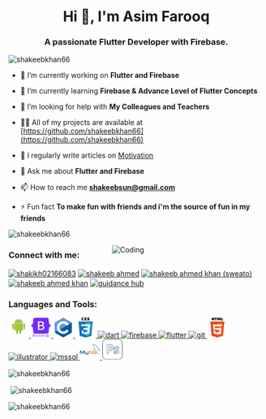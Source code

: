 <h1 align="center">Hi 👋, I'm Asim Farooq</h1>
<h3 align="center">A passionate Flutter Developer with Firebase.</h3>           

<p align="left"> <img src="https://komarev.com/ghpvc/?username=shakeebkhan66&label=Profile%20views&color=0e75b6&style=flat" alt="shakeebkhan66" /> </p>

- 🔭 I’m currently working on **Flutter and Firebase**

- 🌱 I’m currently learning **Firebase & Advance Level of Flutter Concepts**

- 🤝 I’m looking for help with **My Colleagues and Teachers**

- 👨‍💻 All of my projects are available at [https://github.com/shakeebkhan66](https://github.com/shakeebkhan66)

- 📝 I regularly write articles on [Motivation](Motivation)

- 💬 Ask me about **Flutter and Firebase**

- 📫 How to reach me **shakeebsun@gmail.com**

- ⚡ Fun fact **To make fun with friends and i'm the source of fun in my friends**
<p align="left"> <img src="https://komarev.com/ghpvc/?username=shakeebkhan66&label=Profile%20views&color=129e00&style=plastic" alt="shakeebkhan66" /> </p>
<img align="right" alt="Coding" width="300" src="https://cdn.dribbble.com/users/2646423/screenshots/5507196/computer.gif">  
<h3 align="left">Connect with me:</h3>
<p align="left">
<a href="https://twitter.com/shakikh02166083" target="blank"><img align="center" src="https://cdn.jsdelivr.net/npm/simple-icons@3.0.1/icons/twitter.svg" alt="shakikh02166083" height="30" width="40" /></a>
<a href="https://www.linkedin.com/in/shakeeb-ahmed-khan-flutter-81837916b/" target="blank"><img align="center" src="https://cdn.jsdelivr.net/npm/simple-icons@3.0.1/icons/linkedin.svg" alt="shakeeb ahmed" height="30" width="40" /></a>
<a href="https://www.facebook.com/shakeebsun" target="blank"><img align="center" src="https://cdn.jsdelivr.net/npm/simple-icons@3.0.1/icons/facebook.svg" alt="shakeeb ahmed khan (sweato)" height="30" width="40" /></a>
<a href="https://www.instagram.com/shakeebcutie/" target="blank"><img align="center" src="https://cdn.jsdelivr.net/npm/simple-icons@3.0.1/icons/instagram.svg" alt="shakeeb ahmed khan" height="30" width="40" /></a>
<a href="https://www.youtube.com/c/guidance hub" target="blank"><img align="center" src="https://cdn.jsdelivr.net/npm/simple-icons@3.0.1/icons/youtube.svg" alt="guidance hub" height="30" width="40" /></a>
</p>

<h3 align="left">Languages and Tools:</h3>
<p align="left"> <a href="https://developer.android.com" target="_blank"> <img src="https://raw.githubusercontent.com/devicons/devicon/master/icons/android/android-original-wordmark.svg" alt="android" width="40" height="40"/> </a> <a href="https://getbootstrap.com" target="_blank"> <img src="https://raw.githubusercontent.com/devicons/devicon/master/icons/bootstrap/bootstrap-plain-wordmark.svg" alt="bootstrap" width="40" height="40"/> </a> <a href="https://www.cprogramming.com/" target="_blank"> <img src="https://raw.githubusercontent.com/devicons/devicon/master/icons/c/c-original.svg" alt="c" width="40" height="40"/> </a> <a href="https://www.w3schools.com/css/" target="_blank"> <img src="https://raw.githubusercontent.com/devicons/devicon/master/icons/css3/css3-original-wordmark.svg" alt="css3" width="40" height="40"/> </a> <a href="https://dart.dev" target="_blank"> <img src="https://www.vectorlogo.zone/logos/dartlang/dartlang-icon.svg" alt="dart" width="40" height="40"/> </a> <a href="https://firebase.google.com/" target="_blank"> <img src="https://www.vectorlogo.zone/logos/firebase/firebase-icon.svg" alt="firebase" width="40" height="40"/> </a> <a href="https://flutter.dev" target="_blank"> <img src="https://www.vectorlogo.zone/logos/flutterio/flutterio-icon.svg" alt="flutter" width="40" height="40"/> </a> <a href="https://git-scm.com/" target="_blank"> <img src="https://www.vectorlogo.zone/logos/git-scm/git-scm-icon.svg" alt="git" width="40" height="40"/> </a> <a href="https://www.w3.org/html/" target="_blank"> <img src="https://raw.githubusercontent.com/devicons/devicon/master/icons/html5/html5-original-wordmark.svg" alt="html5" width="40" height="40"/> </a> <a href="https://www.adobe.com/in/products/illustrator.html" target="_blank"> <img src="https://www.vectorlogo.zone/logos/adobe_illustrator/adobe_illustrator-icon.svg" alt="illustrator" width="40" height="40"/> </a> <a href="https://www.microsoft.com/en-us/sql-server" target="_blank"> <img src="https://cdn.worldvectorlogo.com/logos/microsoft-sql-server.svg" alt="mssql" width="40" height="40"/> </a> <a href="https://www.mysql.com/" target="_blank"> <img src="https://raw.githubusercontent.com/devicons/devicon/master/icons/mysql/mysql-original-wordmark.svg" alt="mysql" width="40" height="40"/> </a> <a href="https://www.photoshop.com/en" target="_blank"> <img src="https://raw.githubusercontent.com/devicons/devicon/master/icons/photoshop/photoshop-line.svg" alt="photoshop" width="40" height="40"/> </a> </p>

<p><img align="center" src="https://github-readme-stats.vercel.app/api/top-langs?username=shakeebkhan66&show_icons=true&locale=en&layout=compact" alt="shakeebkhan66" /></p>

<p>&nbsp;<img align="center" src="https://github-readme-stats.vercel.app/api?username=shakeebkhan66&show_icons=true&locale=en" alt="shakeebkhan66" /></p>

<p><img align="center" src="https://github-readme-streak-stats.herokuapp.com/?user=shakeebkhan66&" alt="shakeebkhan66" /></p>
